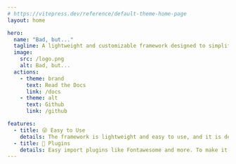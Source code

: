 ```yaml
---
# https://vitepress.dev/reference/default-theme-home-page
layout: home

hero:
  name: "Bad, but..."
  tagline: A lightweight and customizable framework designed to simplify web development and enhance the styling capabilities of your projects.
  image:
    src: /logo.png
    alt: Bad, but...
  actions:
    - theme: brand
      text: Read the Docs
      link: /docs
    - theme: alt
      text: Github
      link: /github

features:
  - title: 😜 Easy to Use
    details: The framework is lightweight and easy to use, and it is designed to be as simple as possible.
  - title: 🔨 Plugins
    details: Easy import plugins like Fontawesome and more. To make it easier to use.
---
```

